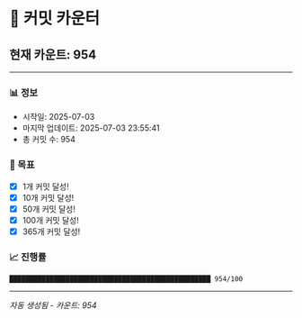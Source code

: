# 🔢 커밋 카운터

## 현재 카운트: 954

---

### 📊 정보
- 시작일: 2025-07-03
- 마지막 업데이트: 2025-07-03 23:55:41
- 총 커밋 수: 954

### 🎯 목표
- [x] 1개 커밋 달성!
- [x] 10개 커밋 달성!
- [x] 50개 커밋 달성!
- [x] 100개 커밋 달성!
- [x] 365개 커밋 달성!

### 📈 진행률
```
██████████████████████████████████████████████████ 954/100
```

---
*자동 생성됨 - 카운트: 954*
